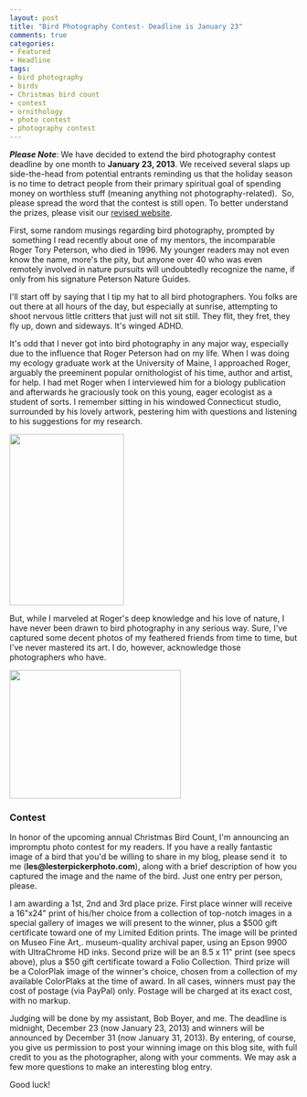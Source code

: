 ```yaml
---
layout: post
title: "Bird Photography Contest- Deadline is January 23"
comments: true
categories:
- Featured
- Headline
tags:
- bird photography
- birds
- Christmas bird count
- contest
- ornithology
- photo contest
- photography contest
---
```

<em><strong>Please Note</strong></em>: We have decided to extend the bird photography contest deadline by one month to <strong>January 23, 2013</strong>. We received several slaps up side-the-head from potential entrants reminding us that the holiday season is no time to detract people from their primary spiritual goal of spending money on worthless stuff (meaning anything not photography-related).  So, please spread the word that the contest is still open. To better understand the prizes, please visit our <a href="http://www.lesterpickerphoto.com">revised website</a>.

First, some random musings regarding bird photography, prompted by  something I read recently about one of my mentors, the incomparable Roger Tory Peterson, who died in 1996. My younger readers may not even know the name, more's the pity, but anyone over 40 who was even remotely involved in nature pursuits will undoubtedly recognize the name, if only from his signature Peterson Nature Guides.

I'll start off by saying that I tip my hat to all bird photographers. You folks are out there at all hours of the day, but especially at sunrise, attempting to shoot nervous little critters that just will not sit still. They flit, they fret, they fly up, down and sideways. It's winged ADHD.

It's odd that I never got into bird photography in any major way, especially due to the influence that Roger Peterson had on my life. When I was doing my ecology graduate work at the University of Maine, I approached Roger, arguably the preeminent popular ornithologist of his time, author and artist, for help. I had met Roger when I interviewed him for a biology publication and afterwards he graciously took on this young, eager ecologist as a student of sorts. I remember sitting in his windowed Connecticut studio, surrounded by his lovely artwork, pestering him with questions and listening to his suggestions for my research.

<a href="http://blog.lesterpickerphoto.com/wp-content/uploads/2012/12/DSC4098-1.jpg"><img class="alignnone size-medium wp-image-2482" title="_DSC4098 (1)" src="http://blog.lesterpickerphoto.com/wp-content/uploads/2012/12/DSC4098-1-200x300.jpg" alt="" width="200" height="300" /></a>

But, while I marveled at Roger's deep knowledge and his love of nature, I have never been drawn to bird photography in any serious way. Sure, I've captured some decent photos of my feathered friends from time to time, but I've never mastered its art. I do, however, acknowledge those photographers who have.

<a href="http://blog.lesterpickerphoto.com/wp-content/uploads/2012/12/LAP67771.jpg"><img class="alignnone size-medium wp-image-2485" title="_LAP6777" src="http://blog.lesterpickerphoto.com/wp-content/uploads/2012/12/LAP67771-300x225.jpg" alt="" width="300" height="225" /></a>
<h3></h3>
<h3>Contest</h3>
In honor of the upcoming annual Christmas Bird Count, I'm announcing an impromptu photo contest for my readers. If you have a really fantastic image of a bird that you'd be willing to share in my blog, please send it  to me (<strong>les@lesterpickerphoto.com</strong>), along with a brief description of how you captured the image and the name of the bird. Just one entry per person, please.

I am awarding a 1st, 2nd and 3rd place prize. First place winner will receive a 16"x24" print of his/her choice from a collection of top-notch images in a special gallery of images we will present to the winner, plus a $500 gift certificate toward one of my Limited Edition prints. The image will be printed on Museo Fine Art,. museum-quality archival paper, using an Epson 9900 with UltraChrome HD inks. Second prize will be an 8.5 x 11" print (see specs above), plus a $50 gift certificate toward a Folio Collection. Third prize will be a ColorPlak image of the winner's choice, chosen from a collection of my available ColorPlaks at the time of award. In all cases, winners must pay the cost of postage (via PayPal) only. Postage will be charged at its exact cost, with no markup.

Judging will be done by my assistant, Bob Boyer, and me. The deadline is midnight, December 23 (now January 23, 2013) and winners will be announced by December 31 (now January 31, 2013). By entering, of course, you give us permission to post your winning image on this blog site, with full credit to you as the photographer, along with your comments. We may ask a few more questions to make an interesting blog entry.

Good luck!

&nbsp;
